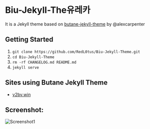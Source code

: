 # Biu-Jekyll-The유레카

It is a Jekyll theme based on [butane-jekyll-theme](https://github.com/alexcarpenter/butane-jekyll-theme) by @alexcarpenter

## Getting Started
1. `git clone https://github.com/RedL0tus/Biu-Jekyll-Theme.git`
2. `cd Biu-Jekyll-Theme`
3. `rm -rf CHANGELOG.md README.md`
4. `jekyll serve`

## Sites using Butane Jekyll Theme
- [v2bv.win](https://v2bv.win)

## Screenshot:
![Screenshot1](https://img.vim-cn.com/0b/dbf27e6ce44cf17afe049e5420a883bedf53c0.jpg)
